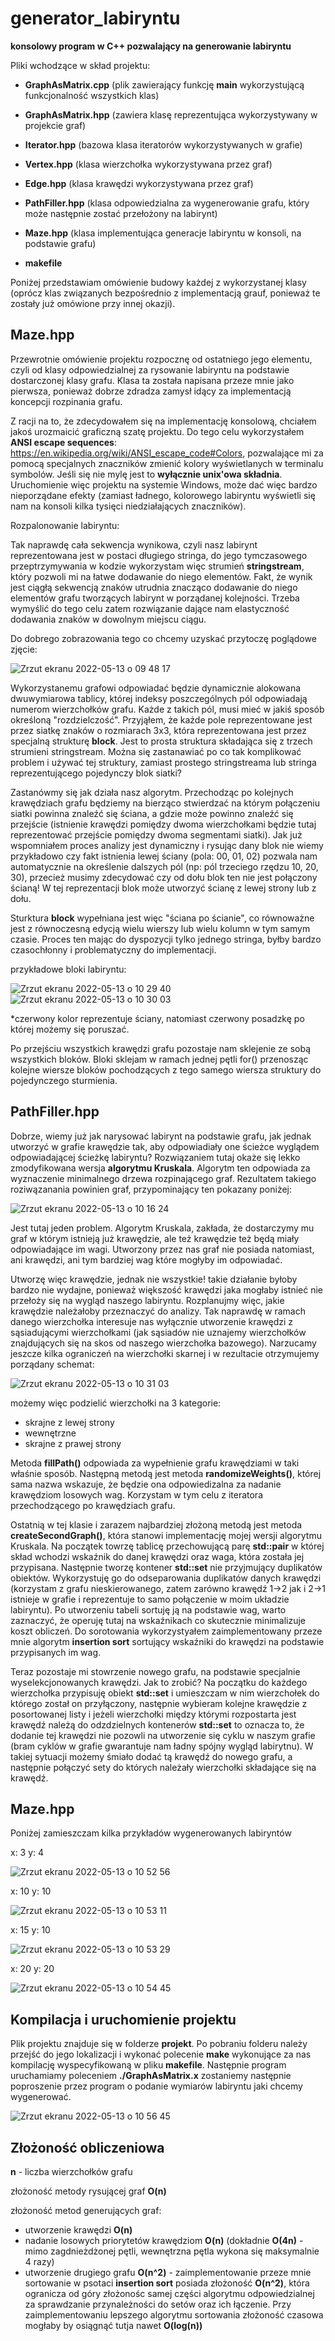 # generator_labiryntu
**konsolowy program w C++ pozwalający na generowanie labiryntu**

Pliki wchodzące w skład projektu:

- **GraphAsMatrix.cpp** (plik zawierający funkcję **main** wykorzystującą funkcjonalność wszystkich klas)

- **GraphAsMatrix.hpp** (zawiera klasę reprezentująca wykorzystywany w projekcie graf)
- **Iterator.hpp** (bazowa klasa iteratorów wykorzystywanych w grafie)
- **Vertex.hpp** (klasa wierzchołka wykorzystywana przez graf)
- **Edge.hpp** (klasa krawędzi wykorzystywana przez graf)

- **PathFiller.hpp** (klasa odpowiedzialna za wygenerowanie grafu, który może następnie zostać przełożony na labirynt)
- **Maze.hpp** (klasa implementująca generacje labiryntu w konsoli, na podstawie grafu)

- **makefile**

Poniżej przedstawiam omówienie budowy każdej z wykorzystanej klasy (oprócz klas związanych bezpośrednio z implementacją grauf, ponieważ te zostały już omówione przy innej okazji).


## Maze.hpp

Przewrotnie omówienie projektu rozpocznę od ostatniego jego elementu, czyli od klasy odpowiedzialnej za rysowanie labiryntu na podstawie dostarczonej klasy grafu. Klasa ta została napisana przeze mnie jako pierwsza, ponieważ dobrze zdradza zamysł idący za implementacją koncepcji rozpinania grafu.

Z racji na to, że zdecydowałem się na implementację konsolową, chciałem jakoś urozmaicić graficzną szatę projektu. Do tego celu wykorzystałem **ANSI escape sequences**: https://en.wikipedia.org/wiki/ANSI_escape_code#Colors, pozwalające mi za pomocą specjalnych znaczników zmienić kolory wyświetlanych w terminalu symbolów. Jeśli się nie mylę jest to **wyłącznie unix'owa składnia**. Uruchomienie więc projektu na systemie Windows, może dać więc bardzo nieporządane efekty (zamiast ładnego, kolorowego labiryntu wyświetli się nam na konsoli kilka tysięci niedziałających znaczników).

Rozpalonowanie labiryntu:

Tak naprawdę cała sekwencja wynikowa, czyli nasz labirynt reprezentowana jest w postaci długiego stringa, do jego tymczasowego przeptrzymywania w kodzie wykorzystam więc strumień **stringstream**, który pozwoli mi na łatwe dodawanie do niego elementów. Fakt, że wynik jest ciągłą sekwencją znaków utrudnia znacząco dodawanie do niego elementów grafu tworzących labirynt w porządanej kolejności. Trzeba wymyślić do tego celu zatem rozwiązanie dające nam elastyczność dodawania znaków w dowolnym miejscu ciągu.

Do dobrego zobrazowania tego co chcemy uzyskać przytoczę poglądowe zjęcie:


![Zrzut ekranu 2022-05-13 o 09 48 17](https://user-images.githubusercontent.com/36136484/168236473-74c3497f-7413-420c-bbf9-daf7302d7747.png)


Wykorzystanemu grafowi odpowiadać będzie dynamicznie alokowana dwuwymiarowa tablicy, której indeksy poszczególnych pól odpowiadają numerom wierzchołków grafu. Każde z takich pól, musi mieć w jakiś sposób określoną "rozdzielczość". Przyjąłem, że każde pole reprezentowane jest przez siatkę znaków o rozmiarach 3x3, która reprezentowana jest przez specjalną strukturę **block**. Jest to prosta struktura składająca się z trzech strumieni stringstream. Można się zastanawiać po co tak komplikować problem i używać tej struktury, zamiast prostego stringstreama lub stringa reprezentującego pojedynczy blok siatki?

Zastanówmy się jak działa nasz algorytm. Przechodząc po kolejnych krawędziach grafu będziemy na bierząco stwierdzać na którym połączeniu siatki powinna znaleźć się ściana, a gdzie może powinno znaleźć się przejście (istnienie krawędzi pomiędzy dwoma wierzchołkami będzie tutaj reprezentować przejście pomiędzy dwoma segmentami siatki). Jak już wspomniałem proces analizy jest dynamiczny i rysując dany blok nie wiemy przykładowo czy fakt istnienia lewej ściany (pola: 00, 01, 02) pozwala nam automatycznie na określenie dalszych pól (np: pól trzeciego rzędzu 10, 20, 30), przecież musimy zdecydować czy od dołu blok ten nie jest połączony ścianą! W tej reprezentacji blok może utworzyć ścianę z lewej strony lub z dołu.

Sturktura **block** wypełniana jest więc "ściana po ścianie", co równoważne jest z równoczesną edycją wielu wierszy lub wielu kolumn w tym samym czasie. Proces ten mając do dyspozycji tylko jednego stringa, byłby bardzo czasochłonny i problematyczny do implementacji.

przykładowe bloki labiryntu:

![Zrzut ekranu 2022-05-13 o 10 29 40](https://user-images.githubusercontent.com/36136484/168243617-a25a3126-210d-4dee-8791-8b7e0fecc66c.png) &nbsp;![Zrzut ekranu 2022-05-13 o 10 30 03](https://user-images.githubusercontent.com/36136484/168243689-35c0e77d-481a-420f-862c-b066cec4364f.png)

*czerwony kolor reprezentuje ściany, natomiast czerwony posadzkę po której możemy się poruszać.

Po przejściu wszystkich krawędzi grafu pozostaje nam sklejenie ze sobą wszystkich bloków. Bloki sklejam w ramach jednej pętli for() przenosząc kolejne wiersze bloków pochodzących z tego samego wiersza struktury do pojedynczego sturmienia.


## PathFiller.hpp

Dobrze, wiemy już jak narysować labirynt na podstawie grafu, jak jednak utworzyć w grafie krawędzie tak, aby odpowiadiały one ścieżce wyglądem odpowiadającej ścieżkę labiryntu? Rozwiązaniem tutaj okaże się lekko zmodyfikowana wersja **algorytmu Kruskala**. Algorytm ten odpowiada za wyznaczenie minimalnego drzewa rozpinającego graf. Rezultatem takiego roziwązanania powinien graf, przypominający ten pokazany poniżej:

![Zrzut ekranu 2022-05-13 o 10 16 24](https://user-images.githubusercontent.com/36136484/168241256-a957a8f3-0519-445d-a65e-b8eba7fc0b8c.png)

Jest tutaj jeden problem. Algorytm Kruskala, zakłada, że dostarczymy mu graf w którym istnieją już krawędzie, ale też krawędzie też będą miały odpowiadające im wagi. Utworzony przez nas graf nie posiada natomiast, ani krawędzi, ani tym bardziej wag które mogłyby im odpowiadać.

Utworzę więc krawędzie, jednak nie wszystkie! takie działanie byłoby bardzo nie wydajne, ponieważ większość krawędzi jaka mogłaby istnieć nie przełoży się na wygląd naszego labiryntu. Rozplanujmy więc, jakie krawędzie należałoby przeznaczyć do analizy. Tak naprawdę w ramach danego wierzchołka interesuje nas wyłącznie utworzenie krawędzi z sąsiadującymi wierzchołkami (jak sąsiadów nie uznajemy wierzchołków znajdujących się na skos od naszego wierzchołka bazowego). Narzucamy jeszcze kilka ograniczeń na wierzchołki skarnej i w rezultacie otrzymujemy porządany schemat:

![Zrzut ekranu 2022-05-13 o 10 31 03](https://user-images.githubusercontent.com/36136484/168244525-f9a4d057-5e3a-44e2-bde9-b25149318846.png)

możemy więc podzielić wierzchołki na 3 kategorie:
- skrajne z lewej strony
- wewnętrzne
- skrajne z prawej strony

Metoda **fillPath()** odpowiada za wypełnienie grafu krawędziami w taki właśnie sposób. Następną metodą jest metoda **randomizeWeights()**, której sama nazwa wskazuje, że będzie ona odpowiedizalna za nadanie krawędziom losowych wag. Korzystam w tym celu z iteratora przechodzącego po krawędziach grafu.

Ostatnią w tej klasie i zarazem najbardziej złożoną metodą jest metoda **createSecondGraph()**, która stanowi implementację mojej wersji algorytmu Kruskala. Na początek towrzę tablicę przechowującą parę **std::pair** w której skład wchodzi wskaźnik do danej krawędzi oraz waga, która została jej przypisana. Następnie tworzę kontener **std::set** nie przyjmujący duplikatów obiektów. Wykorzystuję go do odseparowania duplikatów danych krawędzi (korzystam z grafu nieskierowanego, zatem zarówno krawędź 1->2 jak i 2->1 istnieje w grafie i reprezentuje to samo połączenie w moim układzie labiryntu). Po utworzeniu tabeli sortuję ją na podstawie wag, warto zaznaczyć, że operuję tutaj na wskaźnikach co skutecznie minimalizuje koszt obliczeń. Do sorotowania wykorzystyałem zaimplementowany przeze mnie algorytm **insertion sort** sortujący wskaźniki do krawędzi na podstawie przypisanych im wag.

Teraz pozostaje mi stowrzenie nowego grafu, na podstawie specjalnie wyselekcjonowanych krawędzi. Jak to zrobić? Na początku do każdego wierzchołka przypisuję obiekt **std::set** i umieszczam w nim wierzchołek do którego został on przyłączony, następnie wybieram kolejne krawędzie z posortowanej listy i jeżeli wierzchołki między którymi rozpostarta jest krawędź należą do odzdzielnych kontenerów **std::set** to oznacza to, że dodanie tej krawędzi nie pozowli na utworzenie się cyklu w naszym grafie (bram cyklów w grafie gwarantuje nam ładny spójny wygląd labirytnu). W takiej sytuacji możemy śmiało dodać tą krawędź do nowego grafu, a następnie połączyć sety do których należały wierzchołki składające się na krawędź.


## Maze.hpp

Poniżej zamieszczam kilka przykładów wygenerowanych labiryntów

x: 3 y: 4

![Zrzut ekranu 2022-05-13 o 10 52 56](https://user-images.githubusercontent.com/36136484/168247989-f1da6318-7f6e-40c0-91b0-955d78c888a6.png)

x: 10 y: 10

![Zrzut ekranu 2022-05-13 o 10 53 11](https://user-images.githubusercontent.com/36136484/168248042-a746e811-fd4f-4714-b673-6656f714acd4.png)

x: 15 y: 10

![Zrzut ekranu 2022-05-13 o 10 53 29](https://user-images.githubusercontent.com/36136484/168248090-25d9892e-114e-41ac-824b-86320513cec7.png)

x: 20 y: 20

![Zrzut ekranu 2022-05-13 o 10 54 45](https://user-images.githubusercontent.com/36136484/168248373-d21f2407-829a-4872-a457-3c66aa1d3402.png)

## Kompilacja i uruchomienie projektu

Plik projektu znajduje się w folderze **projekt**. Po pobraniu folderu należy przejść do jego lokalizacji i wykonać polecenie **make** wykonujące za nas kompilację wyspecyfikowaną w pliku **makefile**. Następnie program uruchamiamy poleceniem **./GraphAsMatrix.x** zostaniemy następnie poproszenie przez program o podanie wymiarów labiryntu jaki chcemy wygenerować.

![Zrzut ekranu 2022-05-13 o 10 56 45](https://user-images.githubusercontent.com/36136484/168248766-d06e83c6-9372-4809-a823-ae41d786b644.png)


## Złożoność obliczeniowa 

**n** - liczba wierzchołków grafu

złożoność metody rysującej graf **O(n)**

złożoność metod generujących graf:

- utworzenie krawędzi **O(n)**
- nadanie losowych priorytetów krawędziom **O(n)** (dokładnie **O(4n)** - mimo zagdnieżdżonej pętli, wewnętrzna pętla wykona się maksymalnie 4 razy)
- utworzenie drugiego grafu **O(n^2)** - zaimplementowanie przeze mnie sortowanie w psotaci **insertion sort** posiada złożoność **O(n^2)**, która ogranicza od góry złożonośc samej części algorytmu odpowiedzialnej za sprawdzanie przynależności do setów oraz ich łączenie. Przy zaimplementowaniu lepszego algorytmu sortowania złożoność czasowa mogłaby by osiągnąć tutja nawet **O(log(n))**
